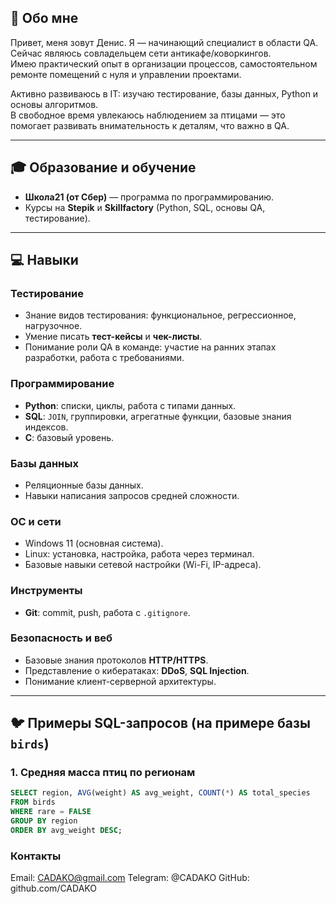 ## 👤 Обо мне
Привет, меня зовут Денис.
Я — начинающий специалист в области QA.  
Сейчас являюсь совладельцем сети антикафе/коворкингов.  
Имею практический опыт в организации процессов, самостоятельном ремонте помещений с нуля и управлении проектами.  

Активно развиваюсь в IT: изучаю тестирование, базы данных, Python и основы алгоритмов.  
В свободное время увлекаюсь наблюдением за птицами — это помогает развивать внимательность к деталям, что важно в QA.  

---

## 🎓 Образование и обучение
- **Школа21 (от Сбер)** — программа по программированию.  
- Курсы на **Stepik** и **Skillfactory** (Python, SQL, основы QA, тестирование).  

---

## 💻 Навыки

### Тестирование
- Знание видов тестирования: функциональное, регрессионное, нагрузочное.  
- Умение писать **тест-кейсы** и **чек-листы**.  
- Понимание роли QA в команде: участие на ранних этапах разработки, работа с требованиями.  

### Программирование
- **Python**: списки, циклы, работа с типами данных.  
- **SQL**: `JOIN`, группировки, агрегатные функции, базовые знания индексов.  
- **C**: базовый уровень.  

### Базы данных
- Реляционные базы данных.  
- Навыки написания запросов средней сложности.  

### ОС и сети
- Windows 11 (основная система).  
- Linux: установка, настройка, работа через терминал.  
- Базовые навыки сетевой настройки (Wi-Fi, IP-адреса).  

### Инструменты
- **Git**: commit, push, работа с `.gitignore`.  

### Безопасность и веб
- Базовые знания протоколов **HTTP/HTTPS**.  
- Представление о кибератаках: **DDoS**, **SQL Injection**.  
- Понимание клиент-серверной архитектуры.  

---

## 🐦 Примеры SQL-запросов (на примере базы `birds`)

### 1. Средняя масса птиц по регионам
```sql
SELECT region, AVG(weight) AS avg_weight, COUNT(*) AS total_species
FROM birds
WHERE rare = FALSE
GROUP BY region
ORDER BY avg_weight DESC;
```

### Контакты

Email: CADAKO@gmail.com
Telegram: @CADAKO
GitHub: github.com/CADAKO
